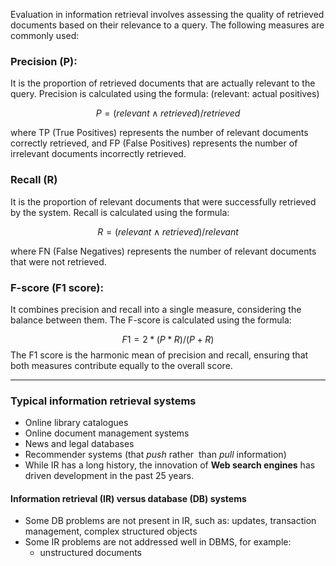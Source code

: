 Evaluation in information retrieval involves assessing the quality of retrieved documents based on their relevance to a query. The following measures are commonly used:

### Precision (P): 
It is the proportion of retrieved documents that are actually relevant to the query. Precision is calculated using the formula: (relevant: actual positives)

$$P = (relevant ∧ retrieved) / retrieved$$

where TP (True Positives) represents the number of relevant documents correctly retrieved, and FP (False Positives) represents the number of irrelevant documents incorrectly retrieved.

### Recall (R) 
It is the proportion of relevant documents that were successfully retrieved by the system. Recall is calculated using the formula:

$$R = (relevant ∧ retrieved) / relevant$$

where FN (False Negatives) represents the number of relevant documents that were not retrieved.

### F-score (F1 score):
It combines precision and recall into a single measure, considering the balance between them. The F-score is calculated using the formula:

$$F1 = 2 * (P * R) / (P + R)
$$
The F1 score is the harmonic mean of precision and recall, ensuring that both measures contribute equally to the overall score.

---
### Typical information retrieval systems

-   Online library catalogues
-   Online document management systems
-   News and legal databases
-   Recommender systems (that _push_ rather  than _pull_ information)
-   While IR has a long history, the innovation of **Web search engines** has driven development in the past 25 years.

#### **Information retrieval (IR) versus database (DB) systems**

-   Some DB problems are not present in IR, such as: updates, transaction management, complex structured objects
-   Some IR problems are not addressed well in DBMS, for example:
    -   unstructured documents
